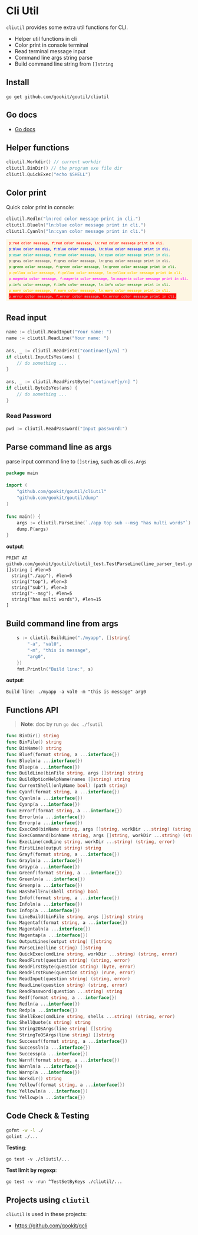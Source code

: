 # Cli Util

`cliutil` provides some extra util functions for CLI.

- Helper util functions in cli
- Color print in console terminal
- Read terminal message input
- Command line args string parse
- Build command line string from `[]string`

## Install

```shell
go get github.com/gookit/goutil/cliutil
```

## Go docs

- [Go docs](https://pkg.go.dev/github.com/gookit/goutil/cliutil)

## Helper functions

```go
cliutil.Workdir() // current workdir
cliutil.BinDir() // the program exe file dir
cliutil.QuickExec("echo $SHELL")
```

## Color print

Quick color print in console:

```go
cliutil.Redln("ln:red color message print in cli.")
cliutil.Blueln("ln:blue color message print in cli.")
cliutil.Cyanln("ln:cyan color message print in cli.")
```

![color-print](_demo/color-print.png)

## Read input

```go
name := cliutil.ReadInput("Your name: ")
name := cliutil.ReadLine("Your name: ")

ans, _ := cliutil.ReadFirst("continue?[y/n] ")
if cliutil.InputIsYes(ans) {
	// do something ...
}

ans, _ := cliutil.ReadFirstByte("continue?[y/n] ")
if cliutil.ByteIsYes(ans) {
	// do something ...
}
```

### Read Password

```go
pwd := cliutil.ReadPassword("Input password:")
```

## Parse command line as args

parse input command line to `[]string`, such as cli `os.Args`

```go
package main

import (
	"github.com/gookit/goutil/cliutil"
	"github.com/gookit/goutil/dump"
)

func main() {
	args := cliutil.ParseLine(`./app top sub --msg "has multi words"`)
	dump.P(args)
}
```

**output**:

```text
PRINT AT github.com/gookit/goutil/cliutil_test.TestParseLine(line_parser_test.go:30)
[]string [ #len=5
  string("./app"), #len=5
  string("top"), #len=3
  string("sub"), #len=3
  string("--msg"), #len=5
  string("has multi words"), #len=15
]
```

## Build command line from args

```go
	s := cliutil.BuildLine("./myapp", []string{
		"-a", "val0",
		"-m", "this is message",
		"arg0",
	})
	fmt.Println("Build line:", s)
```

**output**:

```text
Build line: ./myapp -a val0 -m "this is message" arg0
```

## Functions API

> **Note**: doc by run `go doc ./fsutil`

```go
func BinDir() string
func BinFile() string
func BinName() string
func Bluef(format string, a ...interface{})
func Blueln(a ...interface{})
func Bluep(a ...interface{})
func BuildLine(binFile string, args []string) string
func BuildOptionHelpName(names []string) string
func CurrentShell(onlyName bool) (path string)
func Cyanf(format string, a ...interface{})
func Cyanln(a ...interface{})
func Cyanp(a ...interface{})
func Errorf(format string, a ...interface{})
func Errorln(a ...interface{})
func Errorp(a ...interface{})
func ExecCmd(binName string, args []string, workDir ...string) (string, error)
func ExecCommand(binName string, args []string, workDir ...string) (string, error)
func ExecLine(cmdLine string, workDir ...string) (string, error)
func FirstLine(output string) string
func Grayf(format string, a ...interface{})
func Grayln(a ...interface{})
func Grayp(a ...interface{})
func Greenf(format string, a ...interface{})
func Greenln(a ...interface{})
func Greenp(a ...interface{})
func HasShellEnv(shell string) bool
func Infof(format string, a ...interface{})
func Infoln(a ...interface{})
func Infop(a ...interface{})
func LineBuild(binFile string, args []string) string
func Magentaf(format string, a ...interface{})
func Magentaln(a ...interface{})
func Magentap(a ...interface{})
func OutputLines(output string) []string
func ParseLine(line string) []string
func QuickExec(cmdLine string, workDir ...string) (string, error)
func ReadFirst(question string) (string, error)
func ReadFirstByte(question string) (byte, error)
func ReadFirstRune(question string) (rune, error)
func ReadInput(question string) (string, error)
func ReadLine(question string) (string, error)
func ReadPassword(question ...string) string
func Redf(format string, a ...interface{})
func Redln(a ...interface{})
func Redp(a ...interface{})
func ShellExec(cmdLine string, shells ...string) (string, error)
func ShellQuote(s string) string
func String2OSArgs(line string) []string
func StringToOSArgs(line string) []string
func Successf(format string, a ...interface{})
func Successln(a ...interface{})
func Successp(a ...interface{})
func Warnf(format string, a ...interface{})
func Warnln(a ...interface{})
func Warnp(a ...interface{})
func Workdir() string
func Yellowf(format string, a ...interface{})
func Yellowln(a ...interface{})
func Yellowp(a ...interface{})
```

## Code Check & Testing

```bash
gofmt -w -l ./
golint ./...
```

**Testing**:

```shell
go test -v ./cliutil/...
```

**Test limit by regexp**:

```shell
go test -v -run ^TestSetByKeys ./cliutil/...
```

## Projects using `cliutil`

`cliutil` is used in these projects:

- https://github.com/gookit/gcli
